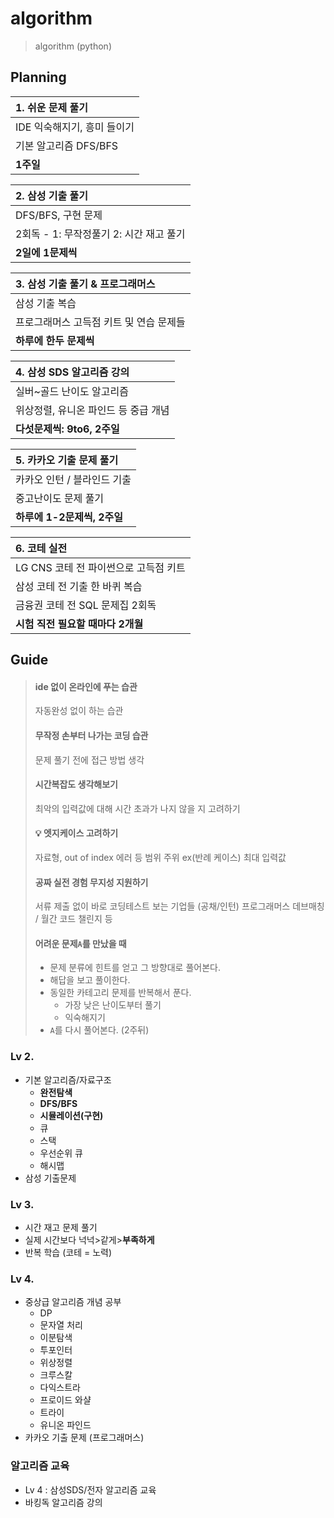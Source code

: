 # algorithm
> algorithm (python)



## Planning

|1. 쉬운 문제 풀기|
|:-|
|IDE 익숙해지기, 흥미 들이기|
|기본 알고리즘 DFS/BFS|
|**1주일**|

|2. 삼성 기출 풀기|
|:-|
|DFS/BFS, 구현 문제|
|2회독 - 1: 무작정풀기 2: 시간 재고 풀기|
|**2일에 1문제씩**|

|3. 삼성 기출 풀기 & 프로그래머스|
|:-|
| 삼성 기출 복습|
|프로그래머스 고득점 키트 및 연습 문제들|
|**하루에 한두 문제씩**|

|4. 삼성 SDS 알고리즘 강의|
|:-|
|실버~골드 난이도 알고리즘|
|위상정렬, 유니온 파인드 등 중급 개념|
|**다섯문제씩: 9to6, 2주일**|

|5. 카카오 기출 문제 풀기|
|:-|
|카카오 인턴 / 블라인드 기출|
|중고난이도 문제 풀기|
|**하루에 1-2문제씩, 2주일**|


|6. 코테 실전|
|:-|
|LG CNS 코테 전 파이썬으로 고득점 키트|
|삼성 코테 전 기출 한 바퀴 복습|
|금융권 코테 전 SQL 문제집 2회독|
|**시험 직전 필요할 때마다 2개월**|







## Guide
> #### ide 없이 온라인에 푸는 습관 
> 자동완성 없이 하는 습관
> #### 무작정 손부터 나가는 코딩 습관 
> 문제 풀기 전에 접근 방법 생각
> #### 시간복잡도 생각해보기
> 최악의 입력값에 대해 시간 초과가 나지 않을 지 고려하기
> #### 💡 엣지케이스 고려하기
> 자료형, out of index 에러 등 범위 주위
> ex(반례 케이스) 최대 입력값
> #### 공짜 실전 경험 무지성 지원하기
> 서류 제출 없이 바로 코딩테스트 보는 기업들 (공채/인턴)
> 프로그래머스 데브매칭 / 월간 코드 챌린지 등
> #### 어려운 문제`A`를 만났을 때
> - 문제 분류에 힌트를 얻고 그 방향대로 풀어본다.
> - 해답을 보고 풀이한다.
> - 동일한 카테고리 문제를 반복해서 푼다.
>   - 가장 낮은 난이도부터 풀기
>   - 익숙해지기
> - `A`를 다시 풀어본다. (2주뒤)

### Lv 2.
- 기본 알고리즘/자료구조
  - **완전탐색**
  - **DFS/BFS**
  - **시뮬레이션(구현)**
  - 큐
  - 스택
  - 우선순위 큐
  - 해시맵
- 삼성 기출문제

### Lv 3.
- 시간 재고 문제 풀기
- 실제 시간보다 넉넉>같게>**부족하게**
- 반복 학습 (코테 = 노력)

### Lv 4.
- 중상급 알고리즘 개념 공부
  - DP
  - 문자열 처리
  - 이분탐색
  - 투포인터
  - 위상정렬
  - 크루스칼
  - 다익스트라
  - 프로이드 와샬
  - 트라이
  - 유니온 파인드 
- 카카오 기출 문제 (프로그래머스)

### 알고리즘 교육
- Lv 4 : 삼성SDS/전자 알고리즘 교육
- 바킹독 알고리즘 강의


